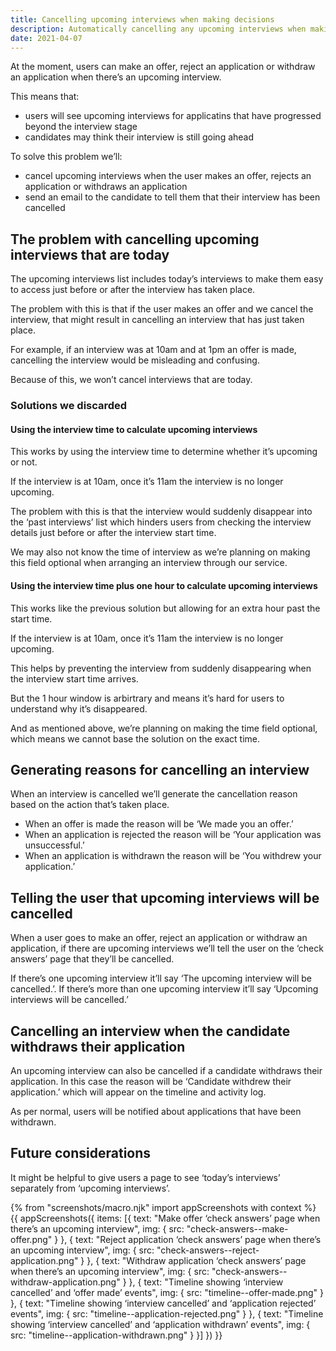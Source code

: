 ```yaml
---
title: Cancelling upcoming interviews when making decisions
description: Automatically cancelling any upcoming interviews when making an offer or rejecting or withdrawing an application
date: 2021-04-07
---
```

<!-- This keeps users in control so that they can progress an application if, for example, a candidate doesn’t turn up for the interview. -->

At the moment, users can make an offer, reject an application or withdraw an application when there’s an upcoming interview.

This means that:

- users will see upcoming interviews for applicatins that have progressed beyond the interview stage
- candidates may think their interview is still going ahead

To solve this problem we’ll:

- cancel upcoming interviews when the user makes an offer, rejects an application or withdraws an application
- send an email to the candidate to tell them that their interview has been cancelled

## The problem with cancelling upcoming interviews that are today

The upcoming interviews list includes today’s interviews to make them easy to access just before or after the interview has taken place.

The problem with this is that if the user makes an offer and we cancel the interview, that might result in cancelling an interview that has just taken place.

For example, if an interview was at 10am and at 1pm an offer is made, cancelling the interview would be misleading and confusing.

Because of this, we won’t cancel interviews that are today.

### Solutions we discarded

#### Using the interview time to calculate upcoming interviews

This works by using the interview time to determine whether it’s upcoming or not.

If the interview is at 10am, once it’s 11am the interview is no longer upcoming.

The problem with this is that the interview would suddenly disappear into the ‘past interviews’ list which hinders users from checking the interview details just before or after the interview start time.

We may also not know the time of interview as we’re planning on making this field optional when arranging an interview through our service.

#### Using the interview time plus one hour to calculate upcoming interviews

This works like the previous solution but allowing for an extra hour past the start time.

If the interview is at 10am, once it’s 11am the interview is no longer upcoming.

This helps by preventing the interview from suddenly disappearing when the interview start time arrives.

But the 1 hour window is arbirtrary and means it’s hard for users to understand why it’s disappeared.

And as mentioned above, we’re planning on making the time field optional, which means we cannot base the solution on the exact time.

## Generating reasons for cancelling an interview

When an interview is cancelled we’ll generate the cancellation reason based on the action that’s taken place.

- When an offer is made the reason will be ‘We made you an offer.’
- When an application is rejected the reason will be ‘Your application was unsuccessful.’
- When an application is withdrawn the reason will be ‘You withdrew your application.’

## Telling the user that upcoming interviews will be cancelled

When a user goes to make an offer, reject an application or withdraw an application, if there are upcoming interviews we’ll tell the user on the ‘check answers’ page that they’ll be cancelled.

If there’s one upcoming interview it’ll say ‘The upcoming interview will be cancelled.’. If there’s more than one upcoming interview it’ll say ‘Upcoming interviews will be cancelled.’

## Cancelling an interview when the candidate withdraws their application

An upcoming interview can also be cancelled if a candidate withdraws their application. In this case the reason will be ‘Candidate withdrew their application.’ which will appear on the timeline and activity log.

As per normal, users will be notified about applications that have been withdrawn.

## Future considerations

It might be helpful to give users a page to see ‘today’s interviews’ separately from ‘upcoming interviews’.

{% from "screenshots/macro.njk" import appScreenshots with context %}
{{ appScreenshots({
  items: [{
    text: "Make offer ‘check answers’ page when there’s an upcoming interview",
    img: {
      src: "check-answers--make-offer.png"
    }
  }, {
    text: "Reject application ‘check answers’ page when there’s an upcoming interview",
    img: {
      src: "check-answers--reject-application.png"
    }
  }, {
    text: "Withdraw application ‘check answers’ page when there’s an upcoming interview",
    img: {
      src: "check-answers--withdraw-application.png"
    }
  }, {
    text: "Timeline showing ‘interview cancelled’ and ‘offer made’ events",
    img: {
      src: "timeline--offer-made.png"
    }
  }, {
    text: "Timeline showing ‘interview cancelled’ and ‘application rejected’ events",
    img: {
      src: "timeline--application-rejected.png"
    }
  }, {
    text: "Timeline showing ‘interview cancelled’ and ‘application withdrawn’ events",
    img: {
      src: "timeline--application-withdrawn.png"
    }
  }]
}) }}
